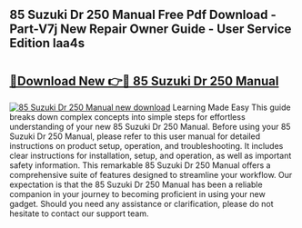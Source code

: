 ## 85 Suzuki Dr 250 Manual Free Pdf Download - Part-V7j New Repair Owner Guide - User Service Edition laa4s

# <h2><a href="http://bc64382.oget.top/?id=85+Suzuki+Dr+250+Manual">🔗Download New 👉🔴 85 Suzuki Dr 250 Manual</a></h2>

[![85 Suzuki Dr 250 Manual new download](https://i.imgur.com/5g1atiW.png)](http://bc64382.oget.top/?id=85+Suzuki+Dr+250+Manual)
Learning Made Easy This guide breaks down complex concepts into simple steps for effortless understanding of your new 85 Suzuki Dr 250 Manual. Before using your 85 Suzuki Dr 250 Manual, please refer to this user manual for detailed instructions on product setup, operation, and troubleshooting. It includes clear instructions for installation, setup, and operation, as well as important safety information. This remarkable 85 Suzuki Dr 250 Manual offers a comprehensive suite of features designed to streamline your workflow. Our expectation is that the 85 Suzuki Dr 250 Manual has been a reliable companion in your journey to becoming proficient in using your new gadget. Should you need any assistance or clarification, please do not hesitate to contact our support team.
